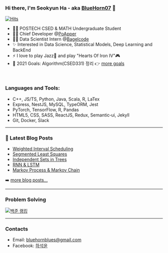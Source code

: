 ### Hi there, I'm Seokyun Ha - aka [BlueHorn07][website] 👋

[![Hits](https://hits.seeyoufarm.com/api/count/incr/badge.svg?url=https%3A%2F%2Fgithub.com%2FBlueHorn07%2FBlueHorn07&count_bg=%2379C83D&title_bg=%23555555&icon=&icon_color=%23E7E7E7&title=hits&edge_flat=false)](https://hits.seeyoufarm.com)

- 👨‍🎓 POSTECH CSED & MATH Undergraduate Student
- 👨‍💻 Chief Developer @[PoApper](https://club.poapper.com/)
- 👨‍🚀 Data Scientist Intern @[Bagelcode](https://site.bagelcode.com/)
- ✨ Interested in Data Science, Statistical Models, Deep Learning and BackEnd
- ⚡ I love to play Jazz🎺 and play "Hearts Of Iron IV"🎮
- 🥅 2021 Goals: Algorithm(CSED331) 정리 👉 [more goals](https://bluehorn07.github.io/2021/01/01/2021-goal.html)

<br />

### Languages and Tools:

- C++, JS/TS, Python, Java, Scala, R, LaTex
- Express, NestJS, MySQL, TypeORM, Jest
- PyTorch, TensorFlow, R, Pandas
- HTML5, CSS, SASS, ReactJS, Redux, Semantic‑ui, Jekyll
- Git, Docker, Slack

---

### 📕 Latest Blog Posts

<!-- BLOG-POST-LIST:START -->
- [Weighted Interval Scheduling](https://bluehorn07.github.io/computer_science/2021/07/12/weighted-interval-scheduling.html)
- [Segmented Least Squares](https://bluehorn07.github.io/computer_science/2021/07/12/segmented-least-squares.html)
- [Independent Sets in Trees](https://bluehorn07.github.io/computer_science/2021/07/10/independent-sets-in-tress.html)
- [RNN & LSTM](https://bluehorn07.github.io/computer_science/2021/07/05/RNN-and-LSTM.html)
- [Markov Process & Markov Chain](https://bluehorn07.github.io/computer_science/2021/07/03/Markov-process.html)
<!-- BLOG-POST-LIST:END -->

➡️ [more blog posts...](https://bluehorn07.github.io/computer_science/)

---

### Problem Solving

[![백준 랭킹](http://mazassumnida.wtf/api/v2/generate_badge?boj=bluehorn07)](https://www.acmicpc.net/user/bluehorn07)

---

### Contacts

- Email: bluehornblues@gmail.com
- Facebook: [하석윤][facebook]

[website]: ttps://bluehorn07.dev/
[facebook]: https://www.facebook.com/profile.php?id=100005615439995
